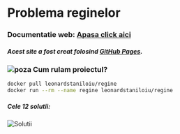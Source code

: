 # Problema reginelor



### Documentatie web: [Apasa click aici](https://leonardstaniloiu.github.io/)
##### Acest site a fost creat folosind [GitHub Pages](https://pages.github.com/).




### ![poza](https://www.simpleimageresizer.com/_uploads/photos/b013fbce/images-removebg-preview_1_2_30x30.png) Cum rulam proiectul?
 ```bash
docker pull leonardstaniloiu/regine
docker run --rm --name regine leonardstaniloiu/regine
```


##### Cele 12 solutii:

![Solutii](https://user-images.githubusercontent.com/24358394/40299747-ef2f154a-5cef-11e8-8797-e885ee97f966.png)

